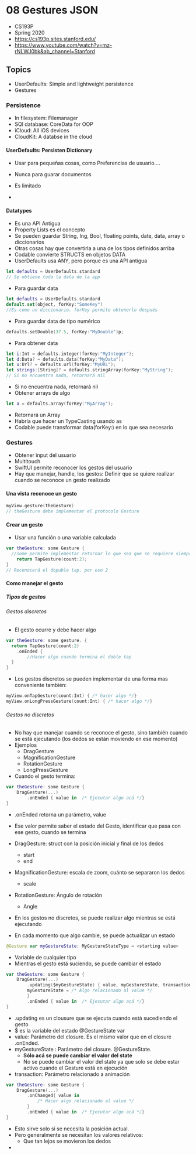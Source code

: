 # 08 Gestures JSON

- CS193P
- Spring 2020
- https://cs193p.sites.stanford.edu/
- https://www.youtube.com/watch?v=mz-rNLWJ0bk&ab_channel=Stanford

## Topics

- UserDefaults: Simple and lightweight persistence
- Gestures  

### Persistence

- In filesystem: Filemanager
- SQl database: CoreData for OOP
- iCloud: All iOS devices
- CloudKit: A databse in the cloud

#### UserDefaults: Persisten Dictionary

- Usar para pequeñas cosas, como Preferencias de usuario....
- Nunca para guarar documentos
- Es limitado

- 

#### Datatypes

- Es una API Antigua
- Property Lists es el concepto
- Se pueden guardar String, Ing, Bool, floating points, date, data, array o diccionarios
- Otras cosas hay que convertirla a una de los tipos definidos arriba
- Codable convierte STRUCTS en objetos DATA
- UserDefaults usa ANY, pero porque es una API antigua



````swift
let defaults = UserDefaults.standard
// Se obtiene toda la data de la app


````

- Para guardar data

```swift
let defaults = UserDefaults.standard
default.set(object, forKey:"SomeKey")
//Es como un diccionario. forKey permite obtenerlo después
```

- Para guardar data de tipo numérico

````swift
defaults.setDouble(37.5, forKey:"MyDouble")p;
````

- Para obtener data

````swift
let i:Int = defaults.integer(forKey:"MyInteger");
let d:Data? = defaults.data(forKey:"MyData");
let u:Url? = defaults.url(forKey:"MyURL");
let strings:[String]? = defaults.stringArray(forKey:"MyString");
// Si no encuentra nada, retornará nil
````

- Si no encuentra nada, retornará nil
- Obtener arrays de algo

````swift
let a = defaults.array(forKey:"MyArray");
````

- Retornará un Array<Any>
- Habría que hacer un TypeCasting usando as
- Codable puede transformar data(forKey:) en lo que sea necesario



### Gestures

- Obtener input del usuario
- Multitouch
- SwiftUI permite reconocer los gestos del usuario
- Hay que manejar, handle, los gestos: Definir que se quiere realizar cuando se reconoce un gesto realizado

#### Una vista reconoce un gesto

````swift
myView.gesture(theGesture)
// theGesture debe implementar el protocolo Gesture
````

#### Crear un gesto

- Usar una función o una variable calculada

```swift
var theGesture: some Gesture {
  //some permite implementar retornar lo que sea que se requiere siempre cuando implemente el protocolo Gesture
	return TapGesture(count:2);
}
// Reconocerá el dopuble tap, por eso 2
```

#### Como manejar el gesto

##### Tipos de gestos

###### Gestos discretos

- El gesto ocurre y debe hacer algo

````swift
var theGesture: some gesture. {
  return TapGesture(count:2)
  	.onEnded {
  		//Hacer algo cuando termina el doble tap
  }
}
````

- Los gestos discretos se pueden implementar de una forma mas conveniente también:

```swift
myView.onTapGesture(count:Int) { /* hacer algo */}
myView.onLongPressGesture(count:Int) { /* hacer algo */}
```

###### Gestos no discretos

- No hay que manejar cuando se reconoce el gesto, sino también cuando se está ejecutando (los dedos se están moviendo en ese momento)
- Ejemplos
  - DragGesture
  - MagnificationGesture
  - RotationGesture
  - LongPressGesture
- Cuando el gesto termina:

```swift
var theGesture: some Gesture {
	DragGesture(...)
		.onEnded { value in  /* Ejecutar algo acá */}
}
```

- .onEnded retorna un parámetro, value
- Ese valor permite saber el estado del Gesto, identificar que pasa con ese gesto, cuando se termina
- DragGesture: struct con la posición inicial y final de los dedos
  - start
  - end
- MagnificationGesture: escala de zoom, cuánto se separaron los dedos
  - scale
- RotationGesture: Ángulo de rotación
  - Angle

- En los gestos no discretos, se puede realizar algo mientras se está ejecutando
- En cada momento que algo cambie, se puede actualizar un estado

````swift
@Gesture var myGestureState: MyGestureStateType = <starting value>
````

- Variable de cualquier tipo
- Mientras el gesto está suciendo, se puede cambiar el estado

````swift
var theGesture: some Gesture {
	DragGesture(...)
		.updating($myGestureState) { value, myGestureState, transaction in 
		myGestureState = /* Algo relacionado al value */
		}
		.onEnded { value in  /* Ejecutar algo acá */}
}
````

- .updating es un clousure que se ejecuta cuando está sucediendo el gesto
- $ es la variable del estado @GestureState var
- value: Parámetro del closure. Es el mismo valor que en el closure .onEnded.
- myGestureState : Parámetro del closure. @GestureState. 
  - **Sólo acá se puede cambiar el valor del state**
  - No se puede cambiar el valor del state ya que solo se debe estar activo cuando el Gesture está en ejecución
- transaction: Parámetro relacionado a animación

````swift
var theGesture: some Gesture {
	DragGesture(...)
		.onChanged{ value in 
			/* Hacer algo relacionado al value */
		}
		.onEnded { value in  /* Ejecutar algo acá */}
}
````

- Esto sirve solo si se necesita la posición actual. 
- Pero generalmente se necesitan los valores relativos:
  - Que tan lejos se movieron los dedos
- 
